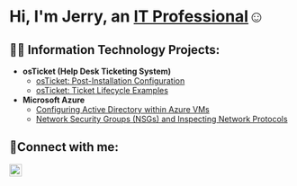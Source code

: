 <h1>Hi, I'm Jerry, an <a href="https://linkedin.com/in/Jerry">IT Professional</a>☺</h1>

<h2>👨‍💻 Information Technology Projects:</h2>

- <b>osTicket (Help Desk Ticketing System)</b>
  - [osTicket: Post-Installation Configuration](https://github.com/JerryStonework/osticket-post-installation-configuration/blob/main/README.md)
  - [osTicket: Ticket Lifecycle Examples](https://github.com/jerrystoneworkdavis/ticket-lifecycle)
- <b>Microsoft Azure</b>
  - [Configuring Active Directory within Azure VMs](https://github.com/jerrystoneworkdavis/configure-ad)
  - [Network Security Groups (NSGs) and Inspecting Network Protocols](https://github.com/jerrystoneworkdavis/azure-network-protocols)

<h2>🤳Connect with me:</h2>


[<img align="left" alt="Josh | LinkedIn" width="22px" src="https://cdn.jsdelivr.net/npm/simple-icons@v3/icons/linkedin.svg" />][linkedin]


[linkedin]: https://linkedin.com/in/Josh
